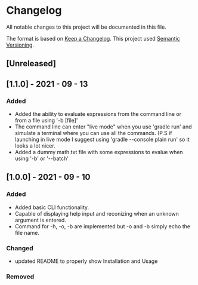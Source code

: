 # Changelog
All notable changes to this project will be documented in this file.

The format is based on [Keep a Changelog](https://keepachangelog.com/en/1.0.0/).
This project used [Semantic Versioning](https://semver.org/spec/v2.0.0.html).

## [Unreleased]

## [1.1.0] - 2021 - 09 - 13
### Added
 - Added the ability to evaluate expressions from the command line or from a file using '-b [file]'
 - The command line can enter "live mode" when you use 'gradle run' and simulate a terminal where you can use all the commands. (P.S if launching in live mode I suggest using 'gradle --console plain run' so it looks a lot nicer.
 - Added a dummy math.txt file with some expressions to evalue when using '-b' or '--batch'

## [1.0.0] - 2021 - 09 - 10
### Added
 - Added basic CLI functionality.
 - Capable of displaying help input and reconizing when an unknown argument is entered.
 - Command for -h, -o, -b are implemented but -o and -b simply echo the file name.

### Changed
 - updated README to properly show Installation and Usage

### Removed

